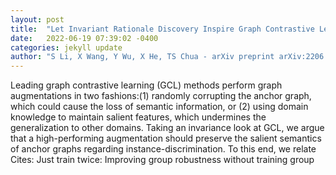 ```yaml
---
layout: post
title:  "Let Invariant Rationale Discovery Inspire Graph Contrastive Learning"
date:   2022-06-19 07:39:02 -0400
categories: jekyll update
author: "S Li, X Wang, Y Wu, X He, TS Chua - arXiv preprint arXiv:2206.07869, 2022"
---
```

Leading graph contrastive learning (GCL) methods perform graph augmentations in two fashions:(1) randomly corrupting the anchor graph, which could cause the loss of semantic information, or (2) using domain knowledge to maintain salient features, which undermines the generalization to other domains. Taking an invariance look at GCL, we argue that a high-performing augmentation should preserve the salient semantics of anchor graphs regarding instance-discrimination. To this end, we relate  Cites: Just train twice: Improving group robustness without training group